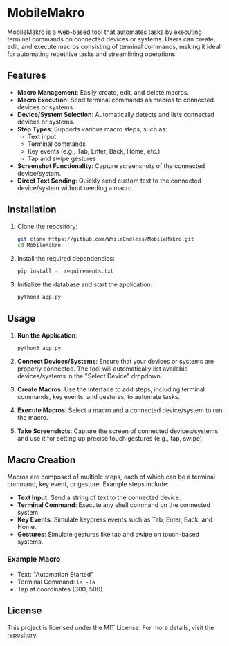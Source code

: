 # MobileMakro

MobileMakro is a web-based tool that automates tasks by executing terminal commands on connected devices or systems. Users can create, edit, and execute macros consisting of terminal commands, making it ideal for automating repetitive tasks and streamlining operations.

## Features

- **Macro Management**: Easily create, edit, and delete macros.
- **Macro Execution**: Send terminal commands as macros to connected devices or systems.
- **Device/System Selection**: Automatically detects and lists connected devices or systems.
- **Step Types**: Supports various macro steps, such as:
  - Text input
  - Terminal commands
  - Key events (e.g., Tab, Enter, Back, Home, etc.)
  - Tap and swipe gestures
- **Screenshot Functionality**: Capture screenshots of the connected device/system.
- **Direct Text Sending**: Quickly send custom text to the connected device/system without needing a macro.

## Installation

1. Clone the repository:
   ```bash
   git clone https://github.com/WhileEndless/MobileMakro.git
   cd MobileMakro
   ```

2. Install the required dependencies:
   ```bash
   pip install -r requirements.txt
   ```

3. Initialize the database and start the application:
   ```bash
   python3 app.py
   ```

## Usage

1. **Run the Application**:
   ```bash
   python3 app.py
   ```

2. **Connect Devices/Systems**: Ensure that your devices or systems are properly connected. The tool will automatically list available devices/systems in the "Select Device" dropdown.

3. **Create Macros**: Use the interface to add steps, including terminal commands, key events, and gestures, to automate tasks.

4. **Execute Macros**: Select a macro and a connected device/system to run the macro.

5. **Take Screenshots**: Capture the screen of connected devices/systems and use it for setting up precise touch gestures (e.g., tap, swipe).

## Macro Creation

Macros are composed of multiple steps, each of which can be a terminal command, key event, or gesture. Example steps include:

- **Text Input**: Send a string of text to the connected device.
- **Terminal Command**: Execute any shell command on the connected system.
- **Key Events**: Simulate keypress events such as Tab, Enter, Back, and Home.
- **Gestures**: Simulate gestures like tap and swipe on touch-based systems.

### Example Macro

- Text: "Automation Started"
- Terminal Command: `ls -la`
- Tap at coordinates (300, 500)

## License

This project is licensed under the MIT License. For more details, visit the [repository](https://github.com/WhileEndless/MobileMakro.git).
